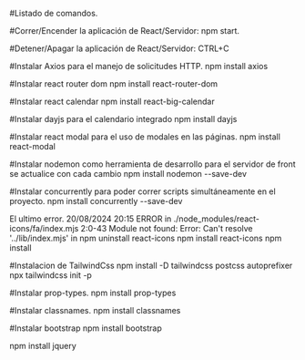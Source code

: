 #Listado de comandos.

#Correr/Encender la aplicación de React/Servidor: npm start.

#Detener/Apagar la aplicación de React/Servidor: CTRL+C

#Instalar Axios para el manejo de solicitudes HTTP.
npm install axios

#Instalar react router dom
npm install react-router-dom

#Instalar react calendar
npm install react-big-calendar

#Instalar dayjs para el calendario integrado
npm install dayjs

#Instalar react modal para el uso de modales en las páginas.
npm install react-modal

#Instalar nodemon como herramienta de desarrollo para el servidor de front se actualice con cada cambio
npm install nodemon --save-dev

#Instalar concurrently para poder correr scripts simultáneamente en el proyecto.
npm install concurrently --save-dev


El ultimo error. 20/08/2024 20:15
ERROR in ./node_modules/react-icons/fa/index.mjs 2:0-43
Module not found: Error: Can't resolve '../lib/index.mjs' in 
npm uninstall react-icons
npm install react-icons
npm install


#Instalacion de TailwindCss
npm install -D tailwindcss postcss autoprefixer
npx tailwindcss init -p


#Instalar prop-types.
npm install prop-types

#Instalar classnames.
npm install classnames

#Instalar bootstrap
npm install bootstrap


npm install jquery

